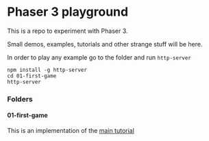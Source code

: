 # Phaser 3 playground

This is a repo to experiment with Phaser 3.

Small demos, examples, tutorials and other strange stuff will be here.

In order to play any example go to the folder and run `http-server`

```
npm install -g http-server
cd 01-first-game
http-server
```


### Folders

#### 01-first-game

This is an implementation of the [main tutorial](http://phaser.io/tutorials/making-your-first-phaser-3-game)
